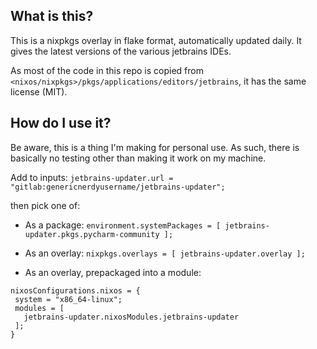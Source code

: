 ## What is this?

This is a nixpkgs overlay in flake format, automatically updated daily. It gives the latest versions of the various jetbrains IDEs.

As most of the code in this repo is copied from `<nixos/nixpkgs>/pkgs/applications/editors/jetbrains`, it has the same license (MIT).

## How do I use it?

Be aware, this is a thing I'm making for personal use. As such, there is basically no testing other than making it work on my machine.

Add to inputs: `jetbrains-updater.url = "gitlab:genericnerdyusername/jetbrains-updater";`

then pick one of:

 - As a package: `environment.systemPackages = [ jetbrains-updater.pkgs.pycharm-community ];`

 - As an overlay: `nixpkgs.overlays = [ jetbrains-updater.overlay ];`

 - As an overlay, prepackaged into a module:
 ```
nixosConfigurations.nixos = {
  system = "x86_64-linux";
  modules = [
    jetbrains-updater.nixosModules.jetbrains-updater
  ];
}
```

